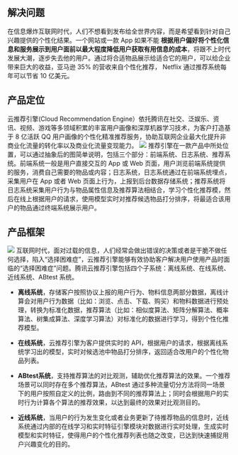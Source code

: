 ## 解决问题
在信息爆炸互联网时代，人们不想看到发布给全世界内容，而是希望看到针对自己兴趣提供的个性化结果。一个网站或一款 App 如果不能 **根据用户偏好将个性化信息和服务展示到用户面前以最大程度降低用户获取有用信息的成本**，将跟不上时代发展大潮，逐步失去他的用户。通过将合适物品展示给适合它的用户，可以给企业带来巨大的收益，亚马逊 35% 的营收来自个性化推荐， Netflix 通过推荐系统每年可以节省 10 亿美元。

## 产品定位
云推荐引擎(Cloud Recommendation Engine）依托腾讯在社交、泛娱乐、资讯、视频、游戏等多领域积累的丰富用户画像和深厚机器学习技术，为客户打造基于 8 亿活跃 QQ 用户画像的个性化精准推荐服务，协助互联网企业最大化提升非商业化流量的转化率以及商业化流量变现能力。
![](https://mc.qcloudimg.com/static/img/37980857551ea34c0ec865826f3d1322/2017-09-28_100104.png)
推荐引擎在一款产品中所处位置，可以通过抽象后的图简单说明，包括三个部分：前端系统、日志系统、推荐系统。前端系统一般是用户直接交互的 App 或 Web 页面，用户浏览前端系统提供的服务，消费自己需要的物品或内容；日志系统，日志系统通过在前端系统埋点，采集用户在 App 或者 Web 页面上行为，上报到后台数据存储系统；推荐系统将日志系统采集用户行为与物品属性信息及推荐算法相结合，学习个性化推荐模，然后在线上根据用户的请求，使用模型实时对推荐候选物品打分排序，将最适合该用户的物品通过终端系统展示用户。  

## 产品框架
![](https://mc.qcloudimg.com/static/img/cdeed47d34459725adc93d5aec807a2d/2017-09-28_100216.png)
互联网时代，面对过载的信息，人们经常会做出错误的决策或者是干脆不做任何选择，陷入“选择困难症”，云推荐引擎能够有效协助客户解决用户使用产品时面临的“选择困难症”问题。腾讯云推荐引擎包括四个子系统：离线系统、在线系统、近线系统、ABtest 系统。

- **离线系统**，存储客户按照协议上报的用户行为、物料信息两部分数据，离线计算会对用户行为数据（比如：浏览、点击、下载、购买）和物料数据进行预处理，转换为标准化数据，推荐算法（比如：相似度算法、矩阵分解算法、概率算法、树集成算法、深度学习算法）对标准化的数据进行学习，得到个性化推荐模型。

- **在线系统**，云推荐引擎为客户提供实时的 API，根据用户的请求，根据离线系统学习出的模型，实时对候选池中物品打分排序，返回适合改用户的个性化物品列表。

- **ABtest系统**，支持推荐算法的对比观测，辅助优化推荐算法的效果。一个推荐场景可以同时存在多个推荐算法，ABtest 通过多种流量切分方法将同一场景下的用户按照自定义的比例，路由到不同的推荐算法上；同时会根据用户的实时行为计算各个算法的推荐效果，以达到最终的效果对比观测目的。

- **近线系统**，当用户的行为发生变化或者业务更新了待推荐物品的信息时，近线系统通过内部的在线学习和实时特征引擎模块对数据进行实时处理，生成实时模型和实时特征，使得用户的个性化推荐列表也随之改变，已达到快速捕捉用户兴趣变化的目的。